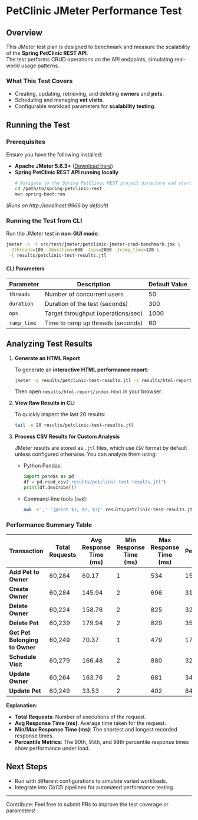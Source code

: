 # PetClinic JMeter Performance Test

## Overview

This JMeter test plan is designed to benchmark and measure the scalability of the **Spring PetClinic REST API**.   
The test performs CRUD operations on the API endpoints, simulating real-world usage patterns.

### What This Test Covers

- Creating, updating, retrieving, and deleting **owners** and **pets**.
- Scheduling and managing **vet visits**.
- Configurable workload parameters for **scalability testing**.

## Running the Test

### Prerequisites

Ensure you have the following installed:

- **Apache JMeter 5.6.3+** ([Download here](https://jmeter.apache.org/download_jmeter.cgi))
- **Spring PetClinic REST API running locally**
    ```sh
    # Navigate to the Spring PetClinic REST project directory and start the application
    cd /path/to/spring-petclinic-rest
    mvn spring-boot:run
    ```

_(Runs on http://localhost:9966 by default)_

### Running the Test from CLI

Run the JMeter test in **non-GUI mode**:

```sh
jmeter -n -t src/test/jmeter/petclinic-jmeter-crud-benchmark.jmx \
 -Jthreads=100 -Jduration=600 -Jops=2000 -Jramp_time=120 \
 -l results/petclinic-test-results.jtl
```

#### CLI Parameters

| Parameter     | Description                          | Default Value |
|---------------|--------------------------------------|---------------|
| `threads`     | Number of concurrent users           | 50            |
| `duration`    | Duration of the test (seconds)       | 300           |
| `ops`         | Target throughput (operations/sec)   | 1000          |
| `ramp_time`   | Time to ramp up threads (seconds)    | 60            |

## Analyzing Test Results

1. **Generate an HTML Report**

    To generate an **interactive HTML performance report**:
    ```sh
    jmeter -g results/petclinic-test-results.jtl -o results/html-report
    ```

    Then open `results/html-report/index.html` in your browser.

2. **View Raw Results in CLI**

    To quickly inspect the last 20 results:
    ```sh
    tail -n 20 results/petclinic-test-results.jtl
    ```

3. **Process CSV Results for Custom Analysis**

    JMeter results are stored as `.jtl` files, which use `CSV` format by default unless configured otherwise. You can analyze them using:
    - Python Pandas:
        ```python
        import pandas as pd
        df = pd.read_csv('results/petclinic-test-results.jtl')
        print(df.describe())
        ```
    - Command-line tools (`awk`):
        ```sh
        awk -F',' '{print $1, $2, $3}' results/petclinic-test-results.jtl | head -20
        ```
### Performance Summary Table


| **Transaction**                | **Total Requests** | **Avg Response Time (ms)** | **Min Response Time (ms)** | **Max Response Time (ms)** | **90th Percentile (ms)** | **95th Percentile (ms)** | **99th Percentile (ms)** |
|--------------------------------|--------------------|----------------------------|----------------------------|----------------------------|--------------------------|--------------------------|--------------------------|
| **Add Pet to Owner**           | 60,284             | 60.17                      | 1                          | 534                        | 151.00                   | 190.00                   | 255.15                   |
| **Create Owner**               | 60,284             | 145.94                     | 2                          | 696                        | 315.00                   | 368.00                   | 476.15                   |
| **Delete Owner**               | 60,224             | 158.76                     | 2                          | 825                        | 322.00                   | 375.00                   | 490.00                   |
| **Delete Pet**                 | 60,239             | 179.94                     | 2                          | 829                        | 358.00                   | 411.00                   | 550.00                   |
| **Get Pet Belonging to Owner** | 60,249             | 70.37                      | 1                          | 479                        | 171.00                   | 208.00                   | 260.50                   |
| **Schedule Visit**             | 60,279             | 166.48                     | 2                          | 880                        | 329.00                   | 381.00                   | 507.20                   |
| **Update Owner**               | 60,264             | 163.76                     | 2                          | 681                        | 345.00                   | 396.00                   | 486.35                   |
| **Update Pet**                 | 60,249             | 33.53                      | 2                          | 402                        | 84.00                    | 108.50                   | 161.50                   |


**Explanation:**
- **Total Requests**: Number of executions of the request.
- **Avg Response Time (ms)**: Average time taken for the request.
- **Min/Max Response Time (ms)**: The shortest and longest recorded response times.
- **Percentile Metrics**: The 90th, 95th, and 99th percentile response times show performance under load.


## Next Steps

- Run with different configurations to simulate varied workloads.
- Integrate into CI/CD pipelines for automated performance testing.
___

Contribute: Feel free to submit PRs to improve the test coverage or parameters!
